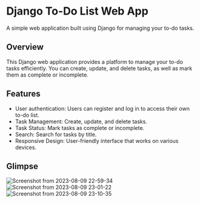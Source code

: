# Django To-Do List Web App

A simple web application built using Django for managing your to-do tasks.

## Overview

This Django web application provides a platform to manage your to-do tasks efficiently. You can create, update, and delete tasks, as well as mark them as complete or incomplete.

## Features

- User authentication: Users can register and log in to access their own to-do list.
- Task Management: Create, update, and delete tasks.
- Task Status: Mark tasks as complete or incomplete.
- Search: Search for tasks by title.
- Responsive Design: User-friendly interface that works on various devices.

## Glimpse

![Screenshot from 2023-08-09 22-59-34](https://github.com/ghubrakesh/my_todo_list/assets/102187286/ac1986a5-4b0b-4e7c-ba2b-d66ae2dcbd9f)
![Screenshot from 2023-08-09 23-01-22](https://github.com/ghubrakesh/my_todo_list/assets/102187286/658bf5f1-c995-46dd-b024-e15bb1268e2e)
![Screenshot from 2023-08-09 23-10-35](https://github.com/ghubrakesh/my_todo_list/assets/102187286/80af6e7f-497f-4fee-8121-4e8d12518a31)
